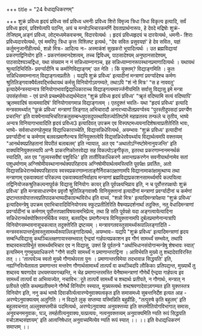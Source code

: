 +++
title = "24 वेधाद्यधिकरणम्"

+++
शुक्रं प्रविध्य हृदयं प्रविध्य सर्वं प्रविध्य धमनीः प्रविध्य शिरो विमृज्य त्रिधा त्रिधा विकृत्य इत्यादि, सर्वं प्रविध्य हृदयं, प्रविश्येत्यपि पठन्ति, अयं च मन्त्रोऽभिचारकमर्णि देवताप्रार्थनारूपः, हे देवदे मद्रिषोः शुक्रं- तेजिष्ठम्,अङ्गं प्रविध्य, लोट्मध्यमेकवचनम्, विदारयेत्यर्थः । हृदयं प्रविध्यहृदयं च दारयेत्यर्थः, धमनीः- शिराः प्रविध्यदारयेत्यर्थः, एवं ममरिपुः त्रिधा कृत्तः विश्लिष्ट इत्यर्थः, "देव सवितः प्रसुवयज्ञं' हे देव सवितः, यज्ञं कर्तुमनुजानीहीत्यर्थः, शन्नो मित्रः- आदित्यः नः- अस्माकंशं सुखकरो भूयादित्यर्थः । उत ब्रह्मविद्यायां प्रकरणाद्विनियोग इति - प्रकरणंसमानदेशत्वम्, तच्च द्विविधम्, पाठसादेश्यम् अनुष्ठानसादेश्यम्, पाठसादेश्यञ्चद्विधा, यथा संख्याम न नं सन्निध्याम्नानञ्च, इह सन्निध्याम्नानरूपस्थानप्रमाणादित्यर्थः । यथायथं श्रुत्यादिभिरिति- प्रवर्ग्यादीनि च कर्माणिविद्याङ्गम्' उत नेति । किं युक्त्तम्? विद्याङ्गमिति । कुतः सन्निधिसमाम्नानात् विद्याङ्गत्वप्रतीतेः । यद्यपि शुक्रं प्रविध्य' इत्यादीनां मन्त्राणां प्रवर्ग्यादेश्च कर्मणः श्रुतिलिङ्गवाक्यैर्वलवद्भिर्यथायथं कर्मसु विनियोगोऽवगम्यते, तथाऽपि "शं नो मित्रः' "स ह नाववतु' इत्यादेर्मन्त्रस्यान्यत्र विनियोगाभावाद्विद्याधिकाराच्च विद्याङ्गत्वमवर्ज्जनीयमिति सर्वासु विद्यासु इमे मन्त्रा उपसंहर्त्तव्याः - एवं प्राप्ते प्रचक्ष्महेवेधाद्यर्थभेदात् "शुक्रं प्रविध्य हृदयं प्रविध्य' "ॠतं वदिष्यामि सत्यं वदिष्यापि' ॠतमवादिषं सत्यमवादिषं' विनियोगावगमान्न विद्याङ्गत्वम् । एतदुक्त्तं भवति- यथा "हृदयं प्रविध्य' इत्यादि मन्त्रसामर्थ्यात् "छुक्रं प्रविध्य' मन्त्राणां लिङ्गात् अभिचारादौ अनारभ्याधीतप्रवर्ग्यस्य "पुरस्तीदुपसदां प्रवर्ग्येण प्रचरन्ति' इति वाक्येनाव्यभिचरितक्रतुसम्बन्ध्युपसदुपस्थापितज्योतिष्टोमे महाव्रतस्य तन्फले च तृतीय, भाष्ये अन्यत्र विनियागाभावादिति हृदयं प्रविध्य3 इत्यादिवत् उपक्रम एव विस्पष्टमध्ययनादिशेषत्वाप्रतीतेरिति भावः, भाष्ये- सर्वसाधारणहेतुमाह विद्याधिकाराच्चेति, विद्यासन्निधेरित्यर्थः, अयम्भावः "शुक्रं प्रविध्य' इत्यादीनां प्रवर्ग्यादीनां च कर्मणाम् बलवत्प्रमाणैरन्यत्र विनियुक्त्तत्वेपि विद्यसन्निधेरवैयर्थ्याय विद्यार्थत्वमपि वक्त्तव्यम् "आनर्थक्यप्रतिहतानां विपरीतं बलाबलम्' इति न्यायात्, अत एव "अथातोऽग्निष्टोमेनानुयजन्ति' इति वाक्यविनियुक्त्तस्यापि अग्नैः प्राकरणिकोत्तरवेद्या सह विकल्पोऽङ्गीकृतः, इतरथा प्रकरणाम्नानमनर्थकं स्यादिति, अत एव "तुल्यस्सर्वेषां पशुविधिः' इति तार्तीयिकाधिकरणे अवान्तप्रकरणेन सवनीयार्थानामेव सतां पशुधर्माणाम् अग्निषोमीयस्थानानर्थक्यपरिहाराय अग्निषोमीयार्थत्वमस्त्विति पूवर्पक्षः प्रवर्तितः, अतो विद्यासन्निधेरानर्थक्यपरिहाराय स्वस्वप्रकरणाम्नाताङ्गैर्निराकाठक्षाणामपि विद्यानामाकांक्षामुत्थाप्य तथा मन्त्राणाम् एकवाक्यतां परिकल्प्य एकवाक्यतानिर्वाहाय मन्त्राणां ब्रह्मविद्याप्रकाशनसामर्थ्यमपि कल्पयित्वा तद्विनियोजकश्रुतिकल्पनापूर्वकं विद्यासु विनियोगः कायर् इति पूर्वपक्ष्यभिप्राय इति, न च पूर्वोत्तरपक्षयोः शुक्रं प्रविध्य' इति मन्त्रासाधारण्येन प्रवृत्तौ श्रुतिलिङ्गवाक्यैः विनियुक्त्तानां इत्यादीनां मन्त्राणां प्रवर्ग्यादीनां च कर्मणां द्रष्टान्ततयोपात्तत्त्वप्रतिपादकभाष्यदीकाग्रन्थविरोध इति वाच्यं, "शन्नो मित्रः' इत्यादिमन्त्रापेक्षया "शुक्रं प्रविध्य' इत्यादिमन्त्रेषु उपक्रम एवाभिचारादिविनियोगस्य स्फुटप्रतीतिरिति वैषम्यप्रदर्शनार्था तदुक्त्तिः, नतु वेधादिमन्त्राणां प्रवर्ग्यादीनां च कर्मणाम् पूर्वोत्तरपक्षाविषयत्वमभिप्रेत्य, तथा हि सति पूर्वपक्षे यदा अङ्गत्वायेत्यादिना सन्निधेरानर्थक्योक्त्तिरनर्थिकैव स्यात्, बलवद्भिः प्रमाणैरन्यत्र विनियुक्त्तानामपि दुर्बलप्रमाणेनान्यत्रापि विनियोगसम्भावनासूचकत्वात् तदुक्त्तेरिति द्रष्टव्यम् । मन्त्रावगतवस्तुसामर्थ्यरूपाल्लिङ्गादिति - मन्त्रस्वरूपान्तर्भूतवस्तुसामर्थ्यरूपाल्लिङ्गादित्यर्थः, अयम्भावः- यद्यपि "शुक्रं प्रविध्य' इत्यादिमन्त्राणां हृदय सम्बन्धिविद्यासु कथञ्चिल्लक्षणायास्सम्भवात् ऐन्द्रयां गार्हपत्यप्रकाशन इव गौणं सामर्थ्यं सम्भवेत्, तथापि शब्दस्वरूपाविर्भूतं सामर्थ्यमभिचार एव न विद्यासु, उक्त्तं हि पूर्वतन्त्रे "अर्थाभिधानसंयोगान्मन्त्रेषु शेषभावः स्यात्' इत्यस्मिन् गुणमुख्याधिकरणे "गौणे सदपि सामर्थ्यं न प्रमाणान्तराद्विना । आविर्भवति मुख्ये तु शब्दादेवाविरस्ति तत् ।। 'तात्पर्यञ्च स्वतो मुख्ये गौणार्थपरता पुनः । प्रमाणान्तरविमेया तदभावान्न सिद्धयति' इति, नह्यग्निरित्येतावता प्रमाणान्तर मन्तरेण गौणार्थसामार्थ्यं तात्पर्यं वा कथञ्चिदपि लौकिकाः प्रतिपद्यन्त, मुख्यार्थे तु शब्दस्य श्रवणादेव उभयमप्यवगच्छन्ति, न चेह प्रमाणान्तरमस्ति येनैषाम्मन्त्राणां गौणेर्थे ऐन्द्रया गार्हपत्य इव सामर्थ्यं तात्पर्यं वा अभिव्यज्येत, नचाविभर्ूते तात्पर्ये सामर्थ्ये च शब्दार्थः प्रतीयते, न गौणार्थः, मन्त्रात् न प्रतीयते एवेति कथमप्रतीयमाने गौणेर्थे विनियोग स्स्यात्, मुख्यस्त्वर्थः शब्दश्रवणादेवाऽवगम्यत इति युक्त्तस्तत्र विनियोग इति, ननु कथं भाष्ये दिवाकीर्त्यत्वारण्येनुवाक्यत्वकृत इति समासमध्ये सुबन्तनिर्देश इत्यत आह - अरण्येऽनुवाक्यत्वम् अलुगिति । न विद्यते लुक् सप्तम्या यस्मिन्निति बहुव्रीहिः, "तत्पुरुषे कृति बहुलम्' इति बहुलवचनात् अल्लुक्सप्तमीकं पदमित्यर्थः, अरण्येऽनुवाक्या अनुवक्त्तव्या इति सप्तमीतियोगविभागात् समासः, अनुवचनमनुवाकः, घञ्, तमर्हतीत्यनुवाक्यः,यत्प्रत्ययः, नत्वनुवक्त्तव्यम् अनुवाक्यमिति ण्यति रूपं सिद्धयति वचोऽशब्दसंज्ञायम्' इति आत्वनिषेधात् अनुवाच्यमित्येव ण्यति रूपं स्यात् ।। ।। इति वेधाद्यधिकरणं समाप्तम् ।।